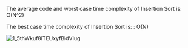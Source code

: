 The average code and worst case time complexity of Insertion Sort is: O(N^2) 

The best case time complexity of Insertion Sort is:                 :   O(N)

![1_5thWkuf8iTEUxyfBidVIug](https://user-images.githubusercontent.com/52861859/216988351-2a3fa057-11dd-47c3-8ea9-ae67c80a1eb2.gif)
